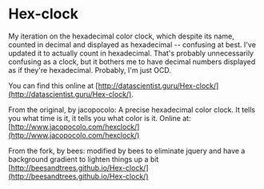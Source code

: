 Hex-clock
=========

My iteration on the hexadecimal color clock, which despite its name, counted in decimal and displayed as hexadecimal -- confusing at best.  I've updated it to actually count in hexadecimal.  That's probably unnecessarily confusing as a clock, but it bothers me to have decimal numbers displayed as if they're hexadecimal.  Probably, I'm just OCD.

You can find this online at [http://datascientist.guru/Hex-clock/](http://datascientist.guru/Hex-clock/).

From the original, by jacopocolo: A precise hexadecimal color clock. It tells you what time is it, it tells you what color is it. Online at: [http://www.jacopocolo.com/hexclock/](http://www.jacopocolo.com/hexclock/)

From the fork, by bees: modified by bees to eliminate jquery and have a background gradient to lighten things up a bit
[http://beesandtrees.github.io/Hex-clock/](http://beesandtrees.github.io/Hex-clock/)
